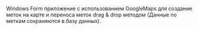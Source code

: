 Windows Form приложение с использованием GoogleMaps для создание меток на карте и переноса меток drag & drop методом (Данные по меткам сохраняются в базу данных). 
